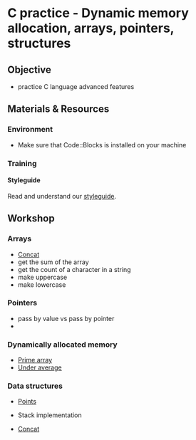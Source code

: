 # C practice - Dynamic memory allocation, arrays, pointers, structures

## Objective
- practice C language advanced features

## Materials & Resources
### Environment
- Make sure that Code::Blocks is installed on your machine

### Training
#### Styleguide
Read and understand our [styleguide]().

## Workshop
### Arrays
- [Concat](workshop/concat.c)
- get the sum of the array
- get the count of a character in a string
- make uppercase
- make lowercase

### Pointers
- pass by value vs pass by pointer
- 

### Dynamically allocated memory
- [Prime array](workshop/prime_array.c)
- [Under average](workshop/under_average.c)

### Data structures
- [Points](workshop/point_distance.c)
- Stack implementation








- [Concat](workshop/concat.c)
